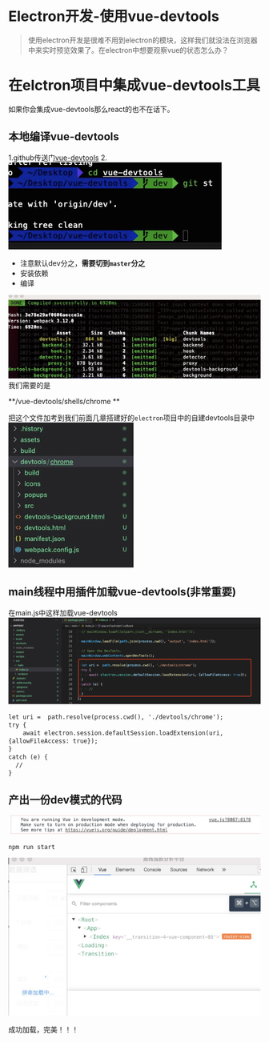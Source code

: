 # Electron开发-使用vue-devtools

> 使用electron开发是很难不用到electron的模块，这样我们就没法在浏览器中来实时预览效果了。在electron中想要观察vue的状态怎么办？

# 在elctron项目中集成vue-devtools工具

如果你会集成vue-devtools那么react的也不在话下。

## 本地编译vue-devtools

1.github传送门[vue-devtools](https://github.com/vuejs/vue-devtools)
2.![image.png](./img3/1.png)

* 注意默认dev分之，**需要切到`master`分之**
* 安装依赖
* 编译

![image.png](./img3/2.png)
我们需要的是

**/vue-devtools/shells/chrome **

把这个文件加考到我们前面几章搭建好的`electron`项目中的自建devtools目录中
![image.png](./img3/3.png)

## main线程中用插件加载vue-devtools(非常重要)

在main.js中这样加载vue-devtools
![image.png](./img3/4.png)

```ecmascript
let uri =  path.resolve(process.cwd(), './devtools/chrome');
try {
    await electron.session.defaultSession.loadExtension(uri, {allowFileAccess: true});
}
catch (e) {
  //
}
```

## 产出一份dev模式的代码
![image.png](./img3/5.png)

```
npm run start
```
![image.png](./img3/6.png)

成功加载，完美！！！